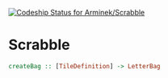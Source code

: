 [ ![Codeship Status for Arminek/Scrabble](https://app.codeship.com/projects/530b5de0-8ae9-0136-7368-46ace6bc6770/status?branch=master)](https://app.codeship.com/projects/303267)
# Scrabble
```haskell
createBag :: [TileDefinition] -> LetterBag
```